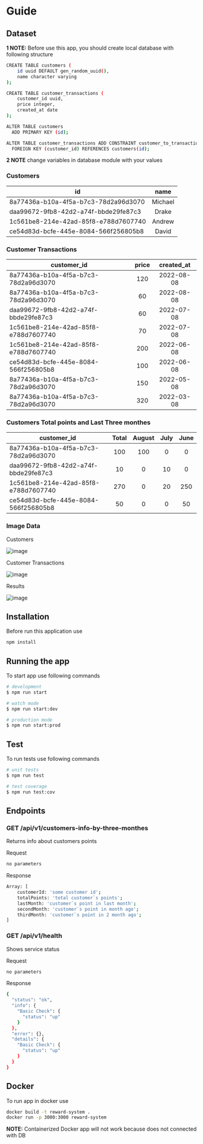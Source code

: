 # Guide

## Dataset

**1 NOTE:** Before use this app, you should create local database with following structure

``` bash
CREATE TABLE customers (
    id uuid DEFAULT gen_random_uuid(),
    name character varying
);

CREATE TABLE customer_transactions (
    customer_id uuid,
    price integer,
    created_at date
);

ALTER TABLE customers
  ADD PRIMARY KEY (id);

ALTER TABLE customer_transactions ADD CONSTRAINT customer_to_transactions_fk
  FOREIGN KEY (customer_id) REFERENCES customers(id);
```

**2 NOTE** change variables in database module with your values

### Customers

| id                                        | name          |
| ----------------------------------------- |:-------------:|
| 8a77436a-b10a-4f5a-b7c3-78d2a96d3070      | Michael       |
| daa99672-9fb8-42d2-a74f-bbde29fe87c3      | Drake         |
| 1c561be8-214e-42ad-85f8-e788d7607740      | Andrew        |
| ce54d83d-bcfe-445e-8084-566f256805b8      | David         |

### Customer Transactions

| customer_id                               | price | created_at |
| ----------------------------------------- |:-----:|:----------:|
| 8a77436a-b10a-4f5a-b7c3-78d2a96d3070      | 120   | 2022-08-08 |
| 8a77436a-b10a-4f5a-b7c3-78d2a96d3070      | 60    | 2022-08-08 |
| daa99672-9fb8-42d2-a74f-bbde29fe87c3      | 60    | 2022-07-08 |
| 1c561be8-214e-42ad-85f8-e788d7607740      | 70    | 2022-07-08 |
| 1c561be8-214e-42ad-85f8-e788d7607740      | 200   | 2022-06-08 |
| ce54d83d-bcfe-445e-8084-566f256805b8      | 100   | 2022-06-08 |
| 8a77436a-b10a-4f5a-b7c3-78d2a96d3070      | 150   | 2022-05-08 |
| 8a77436a-b10a-4f5a-b7c3-78d2a96d3070      | 320   | 2022-03-08 |

### Customers Total points and Last Three monthes

| customer_id                               | Total | August | July| June|
| ----------------------------------------- |:-----:|:------:|:---:|:---:|
| 8a77436a-b10a-4f5a-b7c3-78d2a96d3070      | 100   | 100    | 0   | 0   |
| daa99672-9fb8-42d2-a74f-bbde29fe87c3      | 10    | 0      | 10  | 0   |
| 1c561be8-214e-42ad-85f8-e788d7607740      | 270   | 0      | 20  | 250 |
| ce54d83d-bcfe-445e-8084-566f256805b8      | 50    | 0      | 0   | 50  |

### Image Data

Customers
>
![image](https://user-images.githubusercontent.com/62703508/183447625-fda416e0-61ca-4d4d-806d-0fb64889ba81.png)

Customer Transactions
>
![image](https://user-images.githubusercontent.com/62703508/183420055-1b5e4ad3-68fa-4982-a06f-dcb11bc78d67.png)

Results
>
![image](https://user-images.githubusercontent.com/62703508/183447288-1e6bc1e6-0754-4f43-98a0-998a639c78db.png)

## Installation

Before run this application use

```bash
npm install
```

## Running the app

To start app use following commands

```bash
# development
$ npm run start

# watch mode
$ npm run start:dev

# production mode
$ npm run start:prod
```

## Test

To run tests use following commands

```bash
# unit tests
$ npm run test

# test coverage
$ npm run test:cov
```

## Endpoints

### GET /api/v1/customers-info-by-three-monthes

Returns info about customers points

Request

```bash
no parameters
```

Response

```bash
Array: [
    customerId: 'some customer id';
    totalPoints: 'total customer`s points';
    lastMonth: 'customer`s point in last month';
    secondMonth: 'customer`s point in month ago';
    thirdMonth: 'customer`s point in 2 month ago';
]
```

### GET /api/v1/health

Shows service status

Request

```bash
no parameters
```

Response

```bash
{
  "status": "ok",
  "info": {
    "Basic Check": {
      "status": "up"
    }
  },
  "error": {},
  "details": {
    "Basic Check": {
      "status": "up"
    }
  }
}
```

## Docker

To run app in docker use

``` bash
docker build -t reward-system .
docker run -p 3000:3000 reward-system
```

**NOTE:**
Containerized Docker app will not work because does not connected  with DB
